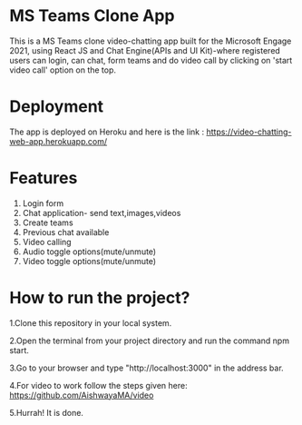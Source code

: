 # MS Teams Clone App

This is a MS Teams clone video-chatting app built for the Microsoft Engage 2021, using React JS and Chat Engine(APIs and UI Kit)-where registered users can login, can chat, form teams and do video call by clicking on 'start video call' option on the top.

# Deployment

The app is deployed on Heroku and here is the link :  https://video-chatting-web-app.herokuapp.com/

# Features 

1. Login form
2. Chat application- send text,images,videos
3. Create teams
4. Previous chat available
5. Video calling
6. Audio toggle options(mute/unmute)
7. Video toggle options(mute/unmute)

# How to run the project?

1.Clone this repository in your local system.

2.Open the terminal from your project directory and run the command npm start.

3.Go to your browser and type "http://localhost:3000" in the address bar.

4.For video to work follow the steps given here: https://github.com/AishwayaMA/video

5.Hurrah! It is done.
